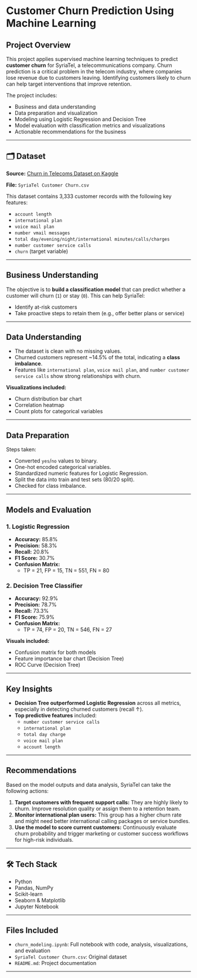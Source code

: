 #  Customer Churn Prediction Using Machine Learning

##  Project Overview

This project applies supervised machine learning techniques to predict **customer churn** for SyriaTel, a telecommunications company. Churn prediction is a critical problem in the telecom industry, where companies lose revenue due to customers leaving. Identifying customers likely to churn can help target interventions that improve retention.

The project includes:
- Business and data understanding
- Data preparation and visualization
- Modeling using Logistic Regression and Decision Tree
- Model evaluation with classification metrics and visualizations
- Actionable recommendations for the business

---

## 🗂 Dataset

**Source:** [Churn in Telecoms Dataset on Kaggle](https://www.kaggle.com/datasets/becksddf/churn-in-telecoms-dataset)

**File:** `SyriaTel Customer Churn.csv`

This dataset contains 3,333 customer records with the following key features:
- `account length`
- `international plan`
- `voice mail plan`
- `number vmail messages`
- `total day/evening/night/international minutes/calls/charges`
- `number customer service calls`
- `churn` (target variable)

---

##  Business Understanding

The objective is to **build a classification model** that can predict whether a customer will churn (`1`) or stay (`0`). This can help SyriaTel:
- Identify at-risk customers
- Take proactive steps to retain them (e.g., offer better plans or service)

---

##  Data Understanding

- The dataset is clean with no missing values.
- Churned customers represent ~14.5% of the total, indicating a **class imbalance**.
- Features like `international plan`, `voice mail plan`, and `number customer service calls` show strong relationships with churn.

**Visualizations included:**
- Churn distribution bar chart
- Correlation heatmap
- Count plots for categorical variables

---

##  Data Preparation

Steps taken:
- Converted `yes`/`no` values to binary.
- One-hot encoded categorical variables.
- Standardized numeric features for Logistic Regression.
- Split the data into train and test sets (80/20 split).
- Checked for class imbalance.

---

##  Models and Evaluation

### 1. Logistic Regression
- **Accuracy:** 85.8%
- **Precision:** 58.3%
- **Recall:** 20.8%
- **F1 Score:** 30.7%
- **Confusion Matrix:**  
  - TP = 21, FP = 15, TN = 551, FN = 80

### 2. Decision Tree Classifier
- **Accuracy:** 92.9%
- **Precision:** 78.7%
- **Recall:** 73.3%
- **F1 Score:** 75.9%
- **Confusion Matrix:**  
  - TP = 74, FP = 20, TN = 546, FN = 27

**Visuals included:**
- Confusion matrix for both models
- Feature importance bar chart (Decision Tree)
- ROC Curve (Decision Tree)

---

##  Key Insights

- **Decision Tree outperformed Logistic Regression** across all metrics, especially in detecting churned customers (recall ↑).
- **Top predictive features** included:
  - `number customer service calls`
  - `international plan`
  - `total day charge`
  - `voice mail plan`
  - `account length`

---

##  Recommendations

Based on the model outputs and data analysis, SyriaTel can take the following actions:

1. **Target customers with frequent support calls:** They are highly likely to churn. Improve resolution quality or assign them to a retention team.
2. **Monitor international plan users:** This group has a higher churn rate and might need better international calling packages or service bundles.
3. **Use the model to score current customers:** Continuously evaluate churn probability and trigger marketing or customer success workflows for high-risk individuals.

---

## 🛠 Tech Stack

- Python
- Pandas, NumPy
- Scikit-learn
- Seaborn & Matplotlib
- Jupyter Notebook

---

##  Files Included

- `churn_modeling.ipynb`: Full notebook with code, analysis, visualizations, and evaluation
- `SyriaTel Customer Churn.csv`: Original dataset
- `README.md`: Project documentation

---


